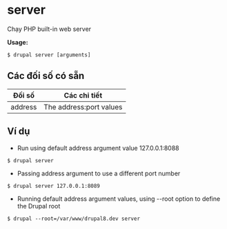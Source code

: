 # server
Chạy PHP built-in web server

**Usage:**
```
$ drupal server [arguments]
```

## Các đối số có sẵn
Đối số | Các chi tiết
---------|-------------
address | The address:port values

## Ví dụ
* Run using default address argument value 127.0.0.1:8088
```
$ drupal server
```
* Passing address argument to use a different port number
```
$ drupal server 127.0.0.1:8089
```
* Running default address argument values, using --root option to define the Drupal root
```
$ drupal --root=/var/www/drupal8.dev server
```
